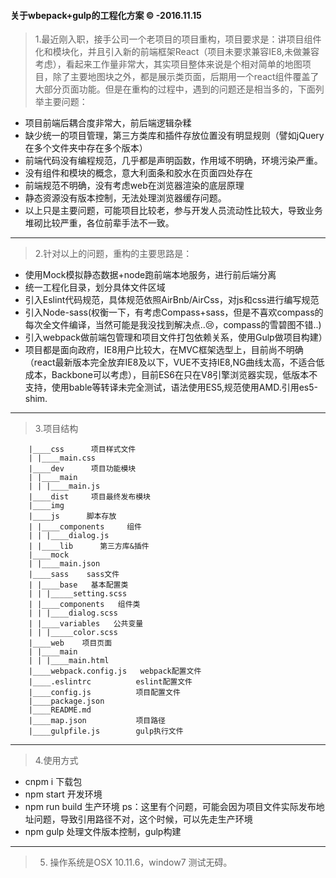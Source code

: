 #### 关于wbepack+gulp的工程化方案 &copy;     -2016.11.15

> 1.最近刚入职，接手公司一个老项目的项目重构，项目要求是：讲项目组件化和模块化，并且引入新的前端框架React（项目未要求兼容IE8,未做兼容考虑），看起来工作量非常大，其实项目整体来说是个相对简单的地图项目，除了主要地图块之外，都是展示类页面，后期用一个react组件覆盖了大部分页面功能。但是在重构的过程中，遇到的问题还是相当多的，下面列举主要问题：
+ 项目前端后耦合度非常大，前后端逻辑杂糅
+ 缺少统一的项目管理，第三方类库和插件存放位置没有明显规则（譬如jQuery在多个文件夹中存在多个版本）
+ 前端代码没有编程规范，几乎都是声明函数，作用域不明确，环境污染严重。
+ 没有组件和模块的概念，意大利面条和胶水在页面四处存在
+ 前端规范不明确，没有考虑web在浏览器渲染的底层原理
+ 静态资源没有版本控制，无法处理浏览器缓存问题。
+ 以上只是主要问题，可能项目比较老，参与开发人员流动性比较大，导致业务堆砌比较严重，各位前辈手法不一致。

---
> 2.针对以上的问题，重构的主要思路是：
+ 使用Mock模拟静态数据+node跑前端本地服务，进行前后端分离
+ 统一工程化目录，划分具体文件区域
+ 引入Eslint代码规范，具体规范依照AirBnb/AirCss，对js和css进行编写规范
+ 引入Node-sass(权衡一下，有考虑Compass+sass，但是不喜欢compass的每次全文件编译，当然可能是我没找到解决点..😢，compass的雪碧图不错..)
+ 引入webpack做前端包管理和项目文件打包依赖关系，使用Gulp做项目构建）
+ 项目都是面向政府，IE8用户比较大，在MVC框架选型上，目前尚不明确（react最新版本完全放弃IE8及以下，VUE不支持IE8,NG曲线太高，不适合低成本，Backbone可以考虑），目前ES6在只在V8引擎浏览器实现，低版本不支持，使用bable等转译未完全测试，语法使用ES5,规范使用AMD.引用es5-shim.

---
> 3.项目结构

        |____css      项目样式文件
        | |____main.css   
        |____dev      项目功能模块
        | |____main
        | | |____main.js
        |____dist     项目最终发布模块
        |____img
        |____js      脚本存放
        | |____components     组件
        | | |____dialog.js
        | |____lib      第三方库&插件
        |____mock
        | |____main.json
        |____sass    sass文件
        | |____base   基本配置类
        | | |_____setting.scss
        | |____components   组件类
        | | |____dialog.scss
        | |____variables   公共变量
        | | |_____color.scss
        |____web    项目页面
        | |____main
        | | |____main.html
        |____webpack.config.js   webpack配置文件
        |____.eslintrc          eslint配置文件
        |____config.js          项目配置文件
        |____package.json       
        |____README.md           
        |____map.json           项目路径
        |____gulpfile.js        gulp执行文件

---
> 4.使用方式
 + cnpm i  下载包
 + npm start 开发环境
 + npm run build 生产环境  ps：这里有个问题，可能会因为项目文件实际发布地址问题，导致引用路径不对，这个时候，可以先走生产环境
 + npm gulp  处理文件版本控制，gulp构建

 ---
 > 5. 操作系统是OSX 10.11.6，window7 测试无碍。

